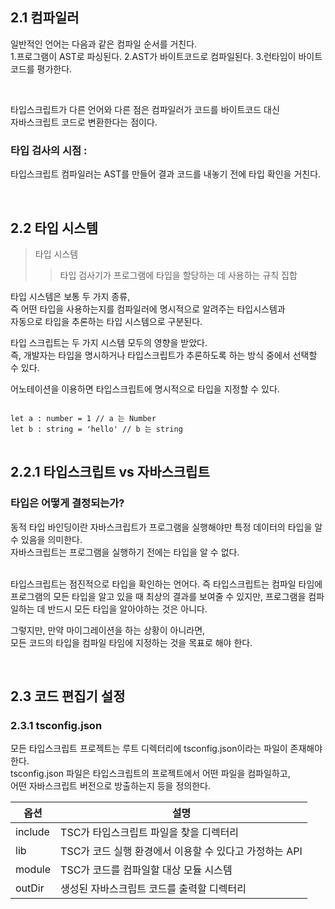 ## 2.1 컴파일러 

일반적인 언어는 다음과 같은 컴파일 순서를 거친다.  
1.프로그램이 AST로 파싱된다. 
2.AST가 바이트코드로 컴파일된다. 
3.런타임이 바이트코드를 평가한다.  

<br>

타입스크립트가 다른 언어와 다른 점은 컴파일러가 코드를 바이트코드 대신  
자바스크립트 코드로 변환한다는 점이다.  

### 타입 검사의 시점 :

타입스크립트 컴파일러는 AST를 만들어 결과 코드를 내놓기 전에 타입 확인을 거친다.  

<br>

## 2.2 타입 시스템  

> 타입 시스템 
>> 타입 검사기가 프로그램에 타입을 할당하는 데 사용하는 규칙 집합 

타입 시스템은 보통 두 가지 종류,  
즉 어떤 타입을 사용하는지를 컴파일러에 명시적으로 알려주는 타입시스템과  
자동으로 타입을 추론하는 타입 시스템으로 구분된다.  

타입 스크립트는 두 가지 시스템 모두의 영향을 받았다.  
즉, 개발자는 타입을 명시하거나 타입스크립트가 추론하도록 하는 방식 중에서 선택할 수 있다.  

어노테이션을 이용하면 타입스크립트에 명시적으로 타입을 지정할 수 있다.  

<pre>
<code>
let a : number = 1 // a 는 Number 
let b : string = 'hello' // b 는 string
</code>
</pre>

## 2.2.1 타입스크립트 vs 자바스크립트  

### 타입은 어떻게 결정되는가?  
동적 타입 바인딩이란 자바스크립트가 프로그램을 실행해야만 특정 데이터의 타입을 알 수 있음을 의미한다.  
자바스크립트는 프로그램을 실행하기 전에는 타입을 알 수 없다.  

<br>
타입스크립트는 점진적으로 타입을 확인하는 언어다.   
즉 타입스크립트는 컴파일 타임에 프로그램의 모든 타입을 알고 있을 때 최상의 결과를 보여줄 수 있지만,  
프로그램을 컴파일하는 데 반드시 모든 타입을 알아야하는 것은 아니다.  

그렇지만, 만약 마이그레이션을 하는 상황이 아니라면,  
모든 코드의 타입을 컴파일 타임에 지정하는 것을 목표로 해야 한다.  

<br>

## 2.3 코드 편집기 설정 

### 2.3.1 tsconfig.json 

모든 타입스크립트 프로젝트는 루트 디렉터리에 tsconfig.json이라는 파일이 존재해야 한다.  
tsconfig.json 파일은 타입스크립트의 프로젝트에서 어떤 파일을 컴파일하고,  
어떤 자바스크립트 버전으로 방출하는지 등을 정의한다.  

|옵션|설명|
|--|-----|
|include|TSC가 타입스크립트 파일을 찾을 디렉터리|
|lib|TSC가 코드 실행 환경에서 이용할 수 있다고 가정하는 API|
|module|TSC가 코드를 컴파일할 대상 모듈 시스템|
|outDir|생성된 자바스크립트 코드를 출력할 디렉터리|

